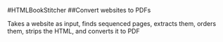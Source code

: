 #HTMLBookStitcher
##Convert websites to PDFs


Takes a website as input, finds sequenced pages, extracts them, orders them, strips the HTML, and converts it to PDF
